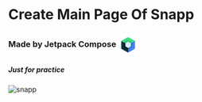 # Create Main Page Of Snapp

### Made by Jetpack Compose <img alt="jetpack-compose" width="40" src="https://github.com/hosseinDevAt/digikala-product-page/blob/master/compose" align="center" />

##### Just for practice

<image alt="snapp" width="280" src="https://github.com/hosseinDevAt/snapp-main-page/blob/master/snapp.webp" />
